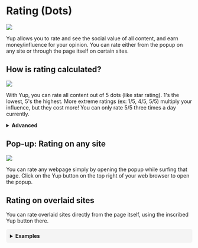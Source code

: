 # Rating (Dots)

![](/media/dotsw.png)

Yup allows you to rate and see the social value of all content, and earn money/influence for your opinion. You can rate either from the popup on any site or through the page itself on certain sites.

## How is rating calculated?

![](/media/dotgraphw.png)

With Yup, you can rate all content out of 5 dots (like star rating). 1's the lowest, 5's the highest. More extreme ratings (ex: 1/5, 4/5, 5/5) multiply your influence, but they cost more! You can only rate 5/5 three times a day currently.

<details toggle="" class="advanced">
  <p margin="20px 0 0 0" class="adv-text">
 The dots are a simplified implementation of quadratic voting. 2/5 and 3/5 are considered low-cost ratings, costing 1 vote each. 1/5 and 4/5 cost 4 votes, and 5/5, the most extreme, costs 9 votes. Users currently have 40 votes a day.
</p>
  <summary toggle="" class="adv-text">
  <strong>Advanced</strong>
</summary>
  <table class="tg">
  <tbody><tr><th>﻿Category</th><th>Description</th></tr><tr><td>like</td><td>Like: how much people like something or how popular it is.</td></tr><tr><td>smart</td><td>Smart: how much people believe something is smart. General intelligence.</td></tr><tr><td>funny</td><td>Funny: how much people believe something is funny.</td></tr><tr><td>chill</td><td>Chill: Easy-going about attendance, lateness, etc.</td></tr><tr><td>useful</td><td>Useful: has important knowledge for your field/career</td></tr><tr><td>knowledgeable</td><td>Knowledgeable: for professors, how much they know about the relevant course.</td></tr><tr><td>engaging</td><td>Engaging:&nbsp;&nbsp;Captures your attention, makes concepts easy to understand</td></tr><tr><td>easy</td><td>Easy: can do well without extra effort;&nbsp;&nbsp;generous grading, minimal time</td></tr><tr><td>interesting</td><td>Interesting: compelling subject matter, makes you think</td></tr><tr><td>affordable</td><td>Affordable: for locations, how much it costs to spend time there.</td></tr><tr><td>beautiful</td><td>Beautiful: for locations (Google Maps), how pretty a place is.</td></tr></tbody>
</table>
  <br>
</details>

## Pop-up: Rating on any site

![](/media/twitdemo.gif)

You can rate any webpage simply by opening the popup while surfing that page. Click on the Yup button on the top right of your web browser to open the popup.

## Rating on overlaid sites

You can rate overlaid sites directly from the page itself, using the inscribed Yup button there.

<details toggle="" style="background:#f4f4f4; padding:10px; border-radius: 5px;"><summary toggle="">
  <strong>Examples</strong>
</summary>
<br>
Lists are <b>weighed</b> by each category separately and distinctly. That means that the usage and influence being spent in a category determines its relevance on lists.

####  Twitter Example

<img class="img" src="/media/twitter.png">
#### Reddit Example

<img class="img" src="/media/reddit.png">
#### Google Maps Example

<img class="img" src="/media/gmaps.png"></details>

<br>
<br>
<br>

<style>
.img {
  box-shadow: 0px 0px 2px #a2a2a2;
}
.rounded-img {
  border-radius:10px;
  box-shadow: 0px 0px 2px 1px #dddddd;
}
.tg  {
  border-collapse:collapse;
  border-spacing:0;
  width: 100%;
  display: inline-table;
}
.markdown-section table {
    display: inline-table;
}
.advanced:focus {
  outline:none;
}
</style>
